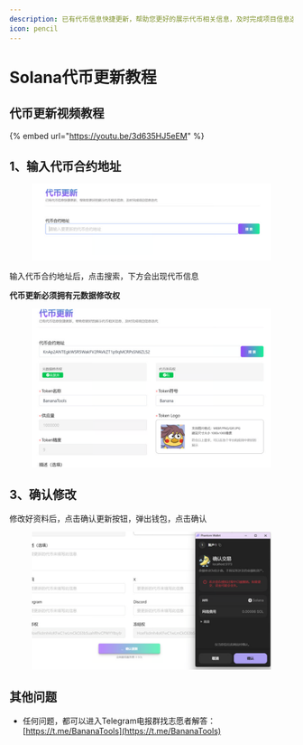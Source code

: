```yaml
---
description: 已有代币信息快捷更新，帮助您更好的展示代币相关信息，及时完成项目信息迭代
icon: pencil
---
```


# Solana代币更新教程

## **代币更新视频教程**

{% embed url="https://youtu.be/3d635HJ5eEM" %}

## **1、输入代币合约地址**

<figure><img src="../.gitbook/assets/image (14).png" alt=""><figcaption></figcaption></figure>

输入代币合约地址后，点击搜索，下方会出现代币信息

**代币更新必须拥有元数据修改权**

<figure><img src="../.gitbook/assets/image (15).png" alt=""><figcaption></figcaption></figure>

## **3、确认修改**

修改好资料后，点击确认更新按钮，弹出钱包，点击确认

<figure><img src="../.gitbook/assets/image (16).png" alt=""><figcaption></figcaption></figure>

## **其他问题**

* 任何问题，都可以进入Telegram电报群找志愿者解答： [https://t.me/BananaTools](https://t.me/BananaTools)
